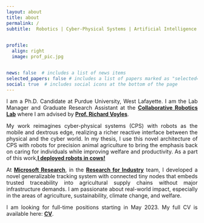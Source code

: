 ```yaml
---
layout: about
title: about
permalink: /
subtitle:  Robotics | Cyber-Physical Systems | Artificial Intelligence | Sensor Networks
          

profile:
  align: right
  image: prof_pic.jpg


news: false  # includes a list of news items
selected_papers: false # includes a list of papers marked as "selected={true}"
social: true  # includes social icons at the bottom of the page
---
```

<p style="text-align:justify">
I am a Ph.D. Candidate at Purdue University, West Lafayette. I am the Lab Manager and Graduate Research Assistant at the <a href="https://www.purdue.edu/crl/"> <b>Collaborative Robotics Lab</b></a> where I am advised by <a href="https://web.ics.purdue.edu/~rvoyles/"><b>Prof. Richard Voyles</b></a>.</p>

  
<p style="text-align:justify"> 
My work reimagines cyber-physical systems (CPS) with robots as the mobile and dextrous edge, realizing a richer reactive interface between the physical and the cyber world. In my thesis, I use this novel architecture of CPS with robots for precision animal agriculture to bring the emphasis back on caring for individuals while improving welfare and productivity. As a part of this work,<a href="https://upinderkaur22.github.io/projects/1_project/"><b>I deployed robots in cows!</b></a></p>
<p style="text-align:justify">          
At <a href="https://www.microsoft.com/en-us/research/"><b>Microsoft Research</b></a>, in the <a href="https://www.microsoft.com/en-us/research/group/research-for-industry/"><b>Research for Industry</b></a> team, I developed a novel generalizable tracking system with connected tiny nodes that embeds trusted traceability into agricultural supply chains without major infrastructure demands. I am passionate about real-world impact, especially in the areas of agriculture, sustainability, climate change, and welfare.</p> 
<p style="text-align:justify">           
I am looking for full-time positions starting in May 2023. My full CV is available here: <a href="/assets/cv.pdf"><b>CV</b></a>. </p>


